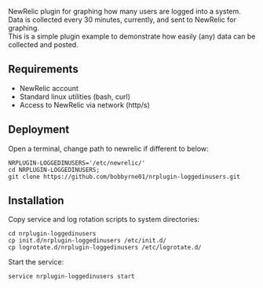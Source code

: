 NewRelic plugin for graphing how many users are logged into a system.<br/>
Data is collected every 30 minutes, currently, and sent to NewRelic for graphing.<br/>
This is a simple plugin example to demonstrate how easily (any) data can be collected and posted.

## Requirements

* NewRelic account
* Standard linux utilities (bash, curl)
* Access to NewRelic via network (http/s)

## Deployment

Open a terminal, change path to newrelic if different to below:

    NRPLUGIN-LOGGEDINUSERS='/etc/newrelic/'
    cd NRPLUGIN-LOGGEDINUSERS;
    git clone https://github.com/bobbyrne01/nrplugin-loggedinusers.git

## Installation
    
Copy service and log rotation scripts to system directories:

	cd nrplugin-loggedinusers
    cp init.d/nrplugin-loggedinusers /etc/init.d/
    cp logrotate.d/nrplugin-loggedinusers /etc/logrotate.d/
    
Start the service:

    service nrplugin-loggedinusers start
